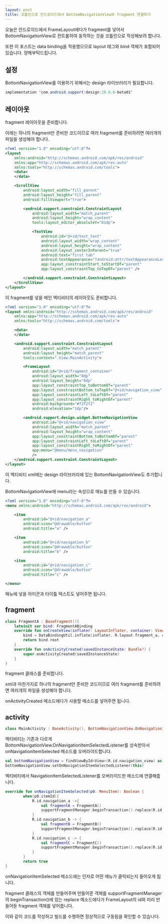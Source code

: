 ```yaml
---
layout: post
title: 코틀린으로 안드로이드에서 BottomNavigationView와 fragment 연결하기
---
```


오늘은 안드로이드에서 FrameLayout에다가 fragment를 넣어서 BottomNavigationView로 컨트롤하여 동작하는 것을 코틀린으로 작성해보려 합니다.

또한 이 포스트는 data binding을 적용했으므로 layout 태그와 bind 객체가 포함되어 있습니다. 양해부탁드립니다.

## 설정

BottomNavigationView를 이용하기 위해서는 design 라이브러리가 필요합니다.

```java
implementation 'com.android.support:design:28.0.0-beta01'
```

## 레이아웃

fragment 레이아웃을 준비합니다.

아래는 하나의 fragment만 준비한 코드이므로 여러 fragment를 준비하려면 여러개의 파일을 생성해야 합니다.

```xml
<?xml version="1.0" encoding="utf-8"?>
<layout
    xmlns:android="http://schemas.android.com/apk/res/android"
    xmlns:app="http://schemas.android.com/apk/res-auto"
    xmlns:tools="http://schemas.android.com/tools">
    <data>
    </data>

    <ScrollView
        android:layout_width="fill_parent"
        android:layout_height="fill_parent"
        android:fillViewport="true">

        <android.support.constraint.ConstraintLayout
            android:layout_width="match_parent"
            android:layout_height="wrap_content"
            tools:layout_editor_absoluteY="81dp">

            <TextView
                android:id="@+id/test_text"
                android:layout_width="wrap_content"
                android:layout_height="wrap_content"
                android:layout_centerInParent="true"
                android:text="first tab"
                android:textAppearance="?android:attr/textAppearanceLarge"
                app:layout_constraintStart_toStartOf="parent"
                app:layout_constraintTop_toTopOf="parent" />

        </android.support.constraint.ConstraintLayout>
    </ScrollView>
</layout>
```

이 fragment를 넣을 메인 엑티비티의 레이아웃도 준비합니다.

```xml
<?xml version="1.0" encoding="utf-8"?>
<layout xmlns:android="http://schemas.android.com/apk/res/android"
    xmlns:app="http://schemas.android.com/apk/res-auto"
    xmlns:tools="http://schemas.android.com/tools">

    <data>
    </data>

    <android.support.constraint.ConstraintLayout
        android:layout_width="match_parent"
        android:layout_height="match_parent"
        tools:context=".View.MainActivity">

        <FrameLayout
            android:id="@+id/fragment_container"
            android:layout_width="0dp"
            android:layout_height="0dp"
            app:layout_constraintTop_toBottomOf="parent"
            app:layout_constraintBottom_toTopOf="@+id/navigation_view"
            app:layout_constraintLeft_toLeftOf="parent"
            app:layout_constraintRight_toRightOf="parent"
            android:background="#f2f2f2"
            android:elevation="1dp"/>

        <android.support.design.widget.BottomNavigationView
            android:id="@+id/navigation_view"
            android:layout_width="match_parent"
            android:layout_height="wrap_content"
            app:layout_constraintBottom_toBottomOf="parent"
            app:layout_constraintLeft_toLeftOf="parent"
            app:layout_constraintRight_toRightOf="parent"
            app:menu="@menu/menu_navigation"
            />
    </android.support.constraint.ConstraintLayout>
</layout>
```

이 엑티비티 xml에는 design 라이브러리에 있는 BottomNavigationView도 추가합니다.

BottomNavigationView에 menu라는 속성으로 매뉴를 만들 수 있습니다.

```xml
<?xml version="1.0" encoding="utf-8"?>
<menu xmlns:android="http://schemas.android.com/apk/res/android">

    <item
        android:id="@+id/navigation_a"
        android:icon="@drawable/button"
        android:title="a" />

    <item
        android:id="@+id/navigation_b"
        android:icon="@drawable/button"
        android:title="b" />

    <item
        android:id="@+id/navigation_c"
        android:icon="@drawable/button"
        android:title="c" />

</menu>
```

매뉴에 넣을 아이콘과 타이틀 텍스트도 넣어주면 됩니다.

## fragment

```kotlin
class FragmentA : BaseFragment(){
    lateinit var bind: FragmentABinding
    override fun onCreateView(inflater: LayoutInflater, container: ViewGroup?, savedInstanceState: Bundle?): View? {
        bind = DataBindingUtil.inflate(inflater, R.layout.fragment_a, container, false)
        return bind.root
    }
    override fun onActivityCreated(savedInstanceState: Bundle?) {
        super.onActivityCreated(savedInstanceState)
    }
}
```

fragment 클래스를 준비합니다.

xml과 마찬가지로 하나의 fragment만 준비한 코드이므로 여러 fragment를 준비하려면 여러개의 파일을 생성해야 합니다.

onActivityCreated 메소드에다가 사용할 메소드를 넣어주면 됩니다.

## activity

```kotlin
class MainActivity : BaseActivity(), BottomNavigationView.OnNavigationItemSelectedListener
```

엑티비티는 기존과 다르게 BottomNavigationView.OnNavigationItemSelectedListener를 상속받아서 
onNavigationItemSelected 메소드를 오버라이드합니다.

```kotlin
val bottomNavigationView = findViewById<View>(R.id.navigation_view) as BottomNavigationView
bottomNavigationView.setOnNavigationItemSelectedListener(this)
```

엑티비티에서 NavigationItemSelectedListener를 오버라이드한 메소드에 연결해줍니다.

```kotlin
override fun onNavigationItemSelected(p0: MenuItem): Boolean {
        when(p0.itemId){
            R.id.navigation_a ->{ 
                val fragmentA = FragmentA()
                supportFragmentManager.beginTransaction().replace(R.id.fragment_container,fragmentA).commit()
            }
            R.id.navigation_b -> {
                val fragmentB = FragmentB()
                supportFragmentManager.beginTransaction().replace(R.id.fragment_container,fragmentB).commit()
            }
            R.id.navigation_c -> {
                val fragmentC = FragmentC()
                supportFragmentManager.beginTransaction().replace(R.id.fragment_container,fragmentC).commit()
            }
        }
        return true
}
```

onNavigationItemSelected 메소드에는 인자로 어떤 매뉴가 클릭되는지 들어오게 됩니다.

fragment 클래스의 객체를 만들어주며 만들어준 객체를 supportFragmentManager의 beginTransaction()에 았는 replace 메소드에다가 FrameLayout의 id와 미리 만들어둔 fragment 객체를 넣어줍니다.

이와 같이 코드를 작성하고 빌드를 수행하면 정상적으로 구동됨을 확인할 수 있습니다.